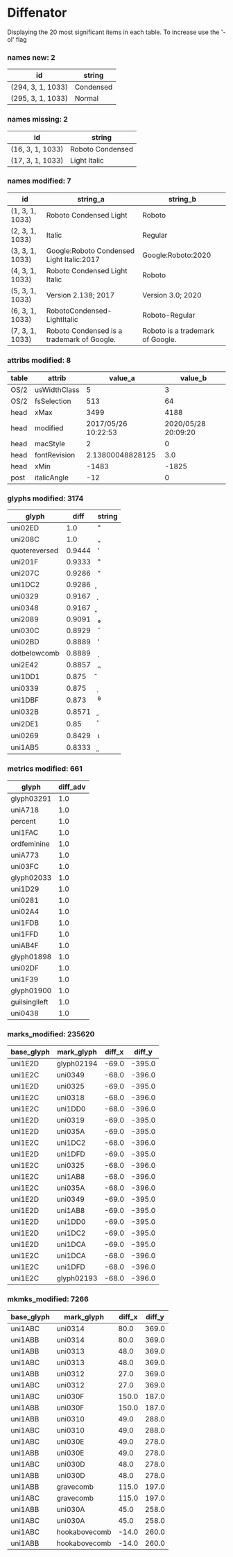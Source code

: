 # Diffenator

Displaying the 20 most significant items in each table. To increase use the '-ol' flag


### names new: 2

id | string
--- | --- | 
(294, 3, 1, 1033) | Condensed
(295, 3, 1, 1033) | Normal

### names missing: 2

id | string
--- | --- | 
(16, 3, 1, 1033) | Roboto Condensed
(17, 3, 1, 1033) | Light Italic

### names modified: 7

id | string_a | string_b
--- | --- | --- | 
(1, 3, 1, 1033) | Roboto Condensed Light | Roboto
(2, 3, 1, 1033) | Italic | Regular
(3, 3, 1, 1033) | Google:Roboto Condensed Light Italic:2017 | Google:Roboto:2020
(4, 3, 1, 1033) | Roboto Condensed Light Italic | Roboto
(5, 3, 1, 1033) | Version 2.138; 2017 | Version 3.0; 2020
(6, 3, 1, 1033) | RobotoCondensed-LightItalic | Roboto-Regular
(7, 3, 1, 1033) | Roboto Condensed is a trademark of Google. | Roboto is a trademark of Google.

### attribs modified: 8

table | attrib | value_a | value_b
--- | --- | --- | --- | 
OS/2 | usWidthClass | 5 | 3
OS/2 | fsSelection | 513 | 64
head | xMax | 3499 | 4188
head | modified | 2017/05/26 10:22:53 | 2020/05/28 20:09:20
head | macStyle | 2 | 0
head | fontRevision | 2.13800048828125 | 3.0
head | xMin | -1483 | -1825
post | italicAngle | -12 | 0

### glyphs modified: 3174

glyph | diff | string
--- | --- | --- | 
uni02ED | 1.0 | ˭
uni208C | 1.0 | ₌
quotereversed | 0.9444 | ‛
uni201F | 0.9333 | ‟
uni207C | 0.9286 | ⁼
uni1DC2 | 0.9286 | ᷂
uni0329 | 0.9167 | ̩
uni0348 | 0.9167 | ͈
uni2089 | 0.9091 | ₉
uni030C | 0.8929 | ̌
uni02BD | 0.8889 | ʽ
dotbelowcomb | 0.8889 | ̣
uni2E42 | 0.8857 | ⹂
uni1DD1 | 0.875 | ᷑
uni0339 | 0.875 | ̹
uni1DBF | 0.873 | ᶿ
uni032B | 0.8571 | ̫
uni2DE1 | 0.85 | ⷡ
uni0269 | 0.8429 | ɩ
uni1AB5 | 0.8333 | ᪵

### metrics modified: 661

glyph | diff_adv
--- | --- | 
glyph03291 | 1.0
uniA718 | 1.0
percent | 1.0
uni1FAC | 1.0
ordfeminine | 1.0
uniA773 | 1.0
uni03FC | 1.0
glyph02033 | 1.0
uni1D29 | 1.0
uni0281 | 1.0
uni02A4 | 1.0
uni1FDB | 1.0
uni1FFD | 1.0
uniAB4F | 1.0
glyph01898 | 1.0
uni02DF | 1.0
uni1F39 | 1.0
glyph01900 | 1.0
guilsinglleft | 1.0
uni0438 | 1.0

### marks_modified: 235620

base_glyph | mark_glyph | diff_x | diff_y
--- | --- | --- | --- | 
uni1E2D | glyph02194 | -69.0 | -395.0
uni1E2C | uni0349 | -68.0 | -396.0
uni1E2D | uni0325 | -69.0 | -395.0
uni1E2C | uni0318 | -68.0 | -396.0
uni1E2C | uni1DD0 | -68.0 | -396.0
uni1E2D | uni0319 | -69.0 | -395.0
uni1E2D | uni035A | -69.0 | -395.0
uni1E2C | uni1DC2 | -68.0 | -396.0
uni1E2D | uni1DFD | -69.0 | -395.0
uni1E2C | uni0325 | -68.0 | -396.0
uni1E2C | uni1AB8 | -68.0 | -396.0
uni1E2C | uni035A | -68.0 | -396.0
uni1E2D | uni0349 | -69.0 | -395.0
uni1E2D | uni1AB8 | -69.0 | -395.0
uni1E2D | uni1DD0 | -69.0 | -395.0
uni1E2D | uni1DC2 | -69.0 | -395.0
uni1E2D | uni1DCA | -69.0 | -395.0
uni1E2C | uni1DCA | -68.0 | -396.0
uni1E2C | uni1DFD | -68.0 | -396.0
uni1E2C | glyph02193 | -68.0 | -396.0

### mkmks_modified: 7266

base_glyph | mark_glyph | diff_x | diff_y
--- | --- | --- | --- | 
uni1ABC | uni0314 | 80.0 | 369.0
uni1ABB | uni0314 | 80.0 | 369.0
uni1ABB | uni0313 | 48.0 | 369.0
uni1ABC | uni0313 | 48.0 | 369.0
uni1ABB | uni0312 | 27.0 | 369.0
uni1ABC | uni0312 | 27.0 | 369.0
uni1ABC | uni030F | 150.0 | 187.0
uni1ABB | uni030F | 150.0 | 187.0
uni1ABB | uni0310 | 49.0 | 288.0
uni1ABC | uni0310 | 49.0 | 288.0
uni1ABC | uni030E | 49.0 | 278.0
uni1ABB | uni030E | 49.0 | 278.0
uni1ABC | uni030D | 48.0 | 278.0
uni1ABB | uni030D | 48.0 | 278.0
uni1ABB | gravecomb | 115.0 | 197.0
uni1ABC | gravecomb | 115.0 | 197.0
uni1ABB | uni030A | 45.0 | 258.0
uni1ABC | uni030A | 45.0 | 258.0
uni1ABC | hookabovecomb | -14.0 | 260.0
uni1ABB | hookabovecomb | -14.0 | 260.0